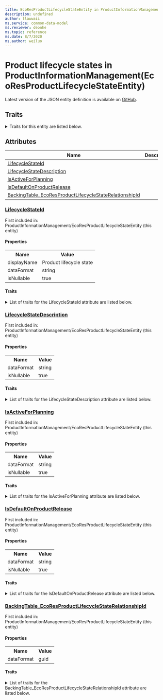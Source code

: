 ```yaml
---
title: EcoResProductLifecycleStateEntity in ProductInformationManagement - Common Data Model | Microsoft Docs
description: undefined
author: llawwaii
ms.service: common-data-model
ms.reviewer: deonhe
ms.topic: reference
ms.date: 8/7/2020
ms.author: weiluo
---
```


# Product lifecycle states in ProductInformationManagement(EcoResProductLifecycleStateEntity)

  
 Latest version of the JSON entity definition is available on <a href="https://github.com/Microsoft/CDM/tree/master/schemaDocuments/core/operationsCommon/Entities/SupplyChain/ProductInformationManagement/EcoResProductLifecycleStateEntity.cdm.json" target="_blank">GitHub</a>.  

## Traits

<details>
<summary>Traits for this entity are listed below.  
</summary>

**is.CDM.entityVersion**  
  <table><tr><th>Parameter</th><th>Value</th><th>Data type</th><th>Explanation</th></tr><tr><td>versionNumber</td><td>"1.1"</td><td>string</td><td>semantic version number of the entity</td></tr></table>

**is.application.releaseVersion**  
  <table><tr><th>Parameter</th><th>Value</th><th>Data type</th><th>Explanation</th></tr><tr><td>releaseVersion</td><td>"10.0.13.0"</td><td>string</td><td>semantic version number of the application introducing this entity</td></tr></table>

**is.localized.displayedAs**  
  Holds the list of language specific display text for an object.  <table><tr><th>Parameter</th><th>Value</th><th>Data type</th><th>Explanation</th></tr><tr><td>localizedDisplayText</td><td><table><tr><th>languageTag</th><th>displayText</th></tr><tr><td>en</td><td>Product lifecycle states</td></tr></table></td><td>entity</td><td>a reference to the constant entity holding the list of localized text</td></tr></table>

</details>

## Attributes

|Name|Description|First Included in Instance|
|---|---|---|
|[LifecycleStateId](#LifecycleStateId)||<a href="EcoResProductLifecycleStateEntity.md" target="_blank">ProductInformationManagement/EcoResProductLifecycleStateEntity</a>|
|[LifecycleStateDescription](#LifecycleStateDescription)||<a href="EcoResProductLifecycleStateEntity.md" target="_blank">ProductInformationManagement/EcoResProductLifecycleStateEntity</a>|
|[IsActiveForPlanning](#IsActiveForPlanning)||<a href="EcoResProductLifecycleStateEntity.md" target="_blank">ProductInformationManagement/EcoResProductLifecycleStateEntity</a>|
|[IsDefaultOnProductRelease](#IsDefaultOnProductRelease)||<a href="EcoResProductLifecycleStateEntity.md" target="_blank">ProductInformationManagement/EcoResProductLifecycleStateEntity</a>|
|[BackingTable_EcoResProductLifecycleStateRelationshipId](#BackingTable_EcoResProductLifecycleStateRelationshipId)||<a href="EcoResProductLifecycleStateEntity.md" target="_blank">ProductInformationManagement/EcoResProductLifecycleStateEntity</a>|

### <a href=#LifecycleStateId name="LifecycleStateId">LifecycleStateId</a>

First included in: ProductInformationManagement/EcoResProductLifecycleStateEntity (this entity)  

#### Properties

<table><tr><th>Name</th><th>Value</th></tr><tr><td>displayName</td><td>Product lifecycle state</td></tr><tr><td>dataFormat</td><td>string</td></tr><tr><td>isNullable</td><td>true</td></tr></table>

#### Traits

<details>
<summary>List of traits for the LifecycleStateId attribute are listed below.</summary>

**is.dataFormat.character**  
**is.dataFormat.big**  
**is.dataFormat.array**  
**is.nullable**  
The attribute value may be set to NULL.  

**is.localized.displayedAs**  
Holds the list of language specific display text for an object.  <table><tr><th>Parameter</th><th>Value</th><th>Data type</th><th>Explanation</th></tr><tr><td>localizedDisplayText</td><td><table><tr><th>languageTag</th><th>displayText</th></tr><tr><td>en</td><td>Product lifecycle state</td></tr></table></td><td>entity</td><td>a reference to the constant entity holding the list of localized text</td></tr></table>

**is.dataFormat.character**  
**is.dataFormat.array**  
</details>

### <a href=#LifecycleStateDescription name="LifecycleStateDescription">LifecycleStateDescription</a>

First included in: ProductInformationManagement/EcoResProductLifecycleStateEntity (this entity)  

#### Properties

<table><tr><th>Name</th><th>Value</th></tr><tr><td>dataFormat</td><td>string</td></tr><tr><td>isNullable</td><td>true</td></tr></table>

#### Traits

<details>
<summary>List of traits for the LifecycleStateDescription attribute are listed below.</summary>

**is.dataFormat.character**  
**is.dataFormat.big**  
**is.dataFormat.array**  
**is.nullable**  
The attribute value may be set to NULL.  

**is.dataFormat.character**  
**is.dataFormat.array**  
</details>

### <a href=#IsActiveForPlanning name="IsActiveForPlanning">IsActiveForPlanning</a>

First included in: ProductInformationManagement/EcoResProductLifecycleStateEntity (this entity)  

#### Properties

<table><tr><th>Name</th><th>Value</th></tr><tr><td>dataFormat</td><td>string</td></tr><tr><td>isNullable</td><td>true</td></tr></table>

#### Traits

<details>
<summary>List of traits for the IsActiveForPlanning attribute are listed below.</summary>

**is.dataFormat.character**  
**is.dataFormat.big**  
**is.dataFormat.array**  
**is.nullable**  
The attribute value may be set to NULL.  

**is.dataFormat.character**  
**is.dataFormat.array**  
</details>

### <a href=#IsDefaultOnProductRelease name="IsDefaultOnProductRelease">IsDefaultOnProductRelease</a>

First included in: ProductInformationManagement/EcoResProductLifecycleStateEntity (this entity)  

#### Properties

<table><tr><th>Name</th><th>Value</th></tr><tr><td>dataFormat</td><td>string</td></tr><tr><td>isNullable</td><td>true</td></tr></table>

#### Traits

<details>
<summary>List of traits for the IsDefaultOnProductRelease attribute are listed below.</summary>

**is.dataFormat.character**  
**is.dataFormat.big**  
**is.dataFormat.array**  
**is.nullable**  
The attribute value may be set to NULL.  

**is.dataFormat.character**  
**is.dataFormat.array**  
</details>

### <a href=#BackingTable_EcoResProductLifecycleStateRelationshipId name="BackingTable_EcoResProductLifecycleStateRelationshipId">BackingTable_EcoResProductLifecycleStateRelationshipId</a>

First included in: ProductInformationManagement/EcoResProductLifecycleStateEntity (this entity)  

#### Properties

<table><tr><th>Name</th><th>Value</th></tr><tr><td>dataFormat</td><td>guid</td></tr></table>

#### Traits

<details>
<summary>List of traits for the BackingTable_EcoResProductLifecycleStateRelationshipId attribute are listed below.</summary>

**is.dataFormat.character**  
**is.dataFormat.big**  
**is.dataFormat.array**  
**is.dataFormat.guid**  
**means.identity.entityId**  
**is.linkedEntity.identifier**  
Marks the attribute(s) that hold foreign key references to a linked (used as an attribute) entity. This attribute is added to the resolved entity to enumerate the referenced entities.  <table><tr><th>Parameter</th><th>Value</th><th>Data type</th><th>Explanation</th></tr><tr><td>entityReferences</td><td><table><tr><th>entityReference</th><th>attributeReference</th></tr><tr><td><a href="../../../Tables/SupplyChain/ProductInformationManagement/Group/EcoResProductLifecycleState.md" target="_blank">/core/operationsCommon/Tables/SupplyChain/ProductInformationManagement/Group/EcoResProductLifecycleState.cdm.json/EcoResProductLifecycleState</a></td><td><a href="../../../Tables/SupplyChain/ProductInformationManagement/Group/EcoResProductLifecycleState.md#RecId" target="_blank">RecId</a></td></tr></table></td><td>entity</td><td>a reference to the constant entity holding the list of entity references</td></tr></table>

**is.dataFormat.guid**  
**is.dataFormat.character**  
**is.dataFormat.array**  
</details>
